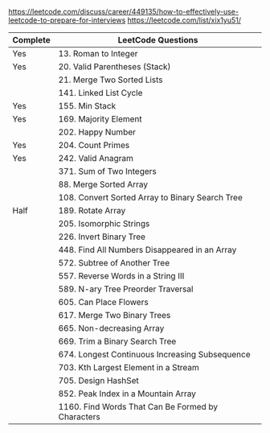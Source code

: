 


https://leetcode.com/discuss/career/449135/how-to-effectively-use-leetcode-to-prepare-for-interviews
https://leetcode.com/list/xix1yu51/

| Complete | LeetCode Questions                                |
|----------|---------------------------------------------------|
| Yes      | 13. Roman to Integer                              |
| Yes      | 20. Valid Parentheses (Stack)                            |
|          | 21. Merge Two Sorted Lists                        |
|          | 141. Linked List Cycle                            |
| Yes      | 155. Min Stack                                    |
| Yes      | 169. Majority Element                             |
|          | 202. Happy Number                                 |
| Yes         | 204. Count Primes                                 |
| Yes      | 242. Valid Anagram                                |
|          | 371. Sum of Two Integers                          |
|          | 88. Merge Sorted Array                            |
|          | 108. Convert Sorted Array to Binary Search Tree   |
| Half         | 189. Rotate Array                                 |
|          | 205. Isomorphic Strings                           |
|          | 226. Invert Binary Tree                           |
|          | 448. Find All Numbers Disappeared in an Array     |
|          | 572. Subtree of Another Tree                      |
|          | 557. Reverse Words in a String III                |
|          | 589. N-ary Tree Preorder Traversal                |
|          | 605. Can Place Flowers                            |
|          | 617. Merge Two Binary Trees                       |
|          | 665. Non-decreasing Array                         |
|          | 669. Trim a Binary Search Tree                    |
|          | 674. Longest Continuous Increasing Subsequence    |
|          | 703. Kth Largest Element in a Stream              |
|          | 705. Design HashSet                               |
|          | 852. Peak Index in a Mountain Array               |
|          | 1160. Find Words That Can Be Formed by Characters |